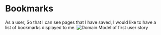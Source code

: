 # Bookmarks #
As a user,
So that I can see pages that I have saved,
I would like to have a list of bookmarks displayed to me.
![Domain Model of first user story](https://raw.githubusercontent.com/ianmcnicholas/bookmarks-monday/81fe818531fc96b96b9c55aad2dd7fd44d4e2ce9/bookmarksstory.svg)

